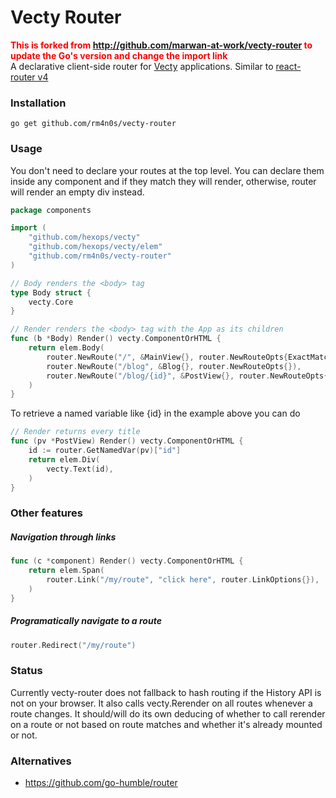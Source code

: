 # Vecty Router

<span style='color: red;'><b>This is forked from http://github.com/marwan-at-work/vecty-router to update the Go's version and change the import link</b></span> 
<br>
A declarative client-side router for [Vecty](https://www.github.com/hexops/vecty) applications. 
Similar to [react-router v4](https://github.com/ReactTraining/react-router)

### Installation

`go get github.com/rm4n0s/vecty-router`

### Usage

You don't need to declare your routes at the top level. You can declare them inside any component
and if they match they will render, otherwise, router will render an empty div instead. 

```go
package components

import (
	"github.com/hexops/vecty"
	"github.com/hexops/vecty/elem"
	"github.com/rm4n0s/vecty-router"
)

// Body renders the <body> tag
type Body struct {
	vecty.Core
}

// Render renders the <body> tag with the App as its children
func (b *Body) Render() vecty.ComponentOrHTML {
	return elem.Body(
		router.NewRoute("/", &MainView{}, router.NewRouteOpts{ExactMatch: true}),
		router.NewRoute("/blog", &Blog{}, router.NewRouteOpts{}),
		router.NewRoute("/blog/{id}", &PostView{}, router.NewRouteOpts{ExactMatch: true}),
	)
}
```

To retrieve a named variable like {id} in the example above you can do

```go
// Render returns every title
func (pv *PostView) Render() vecty.ComponentOrHTML {
	id := router.GetNamedVar(pv)["id"]
	return elem.Div(
		vecty.Text(id),
	)
}
```

### Other features

##### Navigation through links

```go
func (c *component) Render() vecty.ComponentOrHTML {
	return elem.Span(
		router.Link("/my/route", "click here", router.LinkOptions{}),
	)
}
```

##### Programatically navigate to a route

```go
router.Redirect("/my/route")
```

### Status

Currently vecty-router does not fallback to hash routing if the History API is not on your browser.
It also calls vecty.Rerender on all routes whenever a route changes. It should/will do its own deducing of whether to call rerender on a route or not based on route matches and whether it's already mounted or not.

### Alternatives

- https://github.com/go-humble/router
